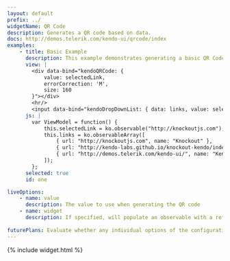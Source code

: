 ```yaml
---
layout: default
prefix: ../
widgetName: QR Code
description: Generates a QR code based on data.
docs: http://demos.telerik.com/kendo-ui/qrcode/index
examples:
    - title: Basic Example
      description: This example demonstrates generating a basic QR Code.
      view: |
        <div data-bind="kendoQRCode: {
            value: selectedLink,
            errorCorrection: 'M',
            size: 160
        }"></div>
        <hr/>
        <input data-bind="kendoDropDownList: { data: links, value: selectedLink, dataTextField: 'name', dataValueField: 'url' }" />
      js: |
        var ViewModel = function() {
            this.selectedLink = ko.observable("http://knockoutjs.com");
            this.links = ko.observableArray([
                { url: "http://knockoutjs.com", name: "Knockout" },
                { url: "http://kendo-labs.github.io/knockout-kendo/index.html", name: "KO-Kendo" },
                { url: "http://demos.telerik.com/kendo-ui/", name: "Kendo UI" }
            ]);
        };
      selected: true
      id: one

liveOptions:
    - name: value
      description: The value to use when generating the QR code
    - name: widget
      description: If specified, will populate an observable with a reference to the actual widget
      
futurePlans: Evaluate whether any individual options of the configuration objects should be watched specifically.
---
```


{% include widget.html %}
